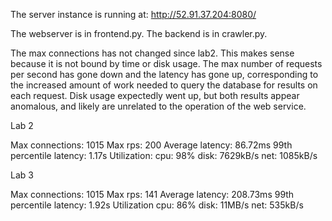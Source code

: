 The server instance is running at:
http://52.91.37.204:8080/

The webserver is in frontend.py. The backend is in crawler.py.

The max connections has not changed since lab2. This makes sense because it is
not bound by time or disk usage. The max number of requests per second has gone
down and the latency has gone up, corresponding to the increased amount of work
needed to query the database for results on each request. Disk usage expectedly
went up, but both results appear anomalous, and likely are unrelated to the
operation of the web service.

Lab 2

Max connections: 1015
Max rps: 200
Average latency: 86.72ms
99th percentile latency: 1.17s
Utilization: 
    cpu: 98%
    disk: 7629kB/s
    net: 1085kB/s


Lab 3

Max connections: 1015
Max rps: 141
Average latency: 208.73ms
99th percentile latency: 1.92s
Utilization
    cpu: 86%
    disk: 11MB/s
    net: 535kB/s


